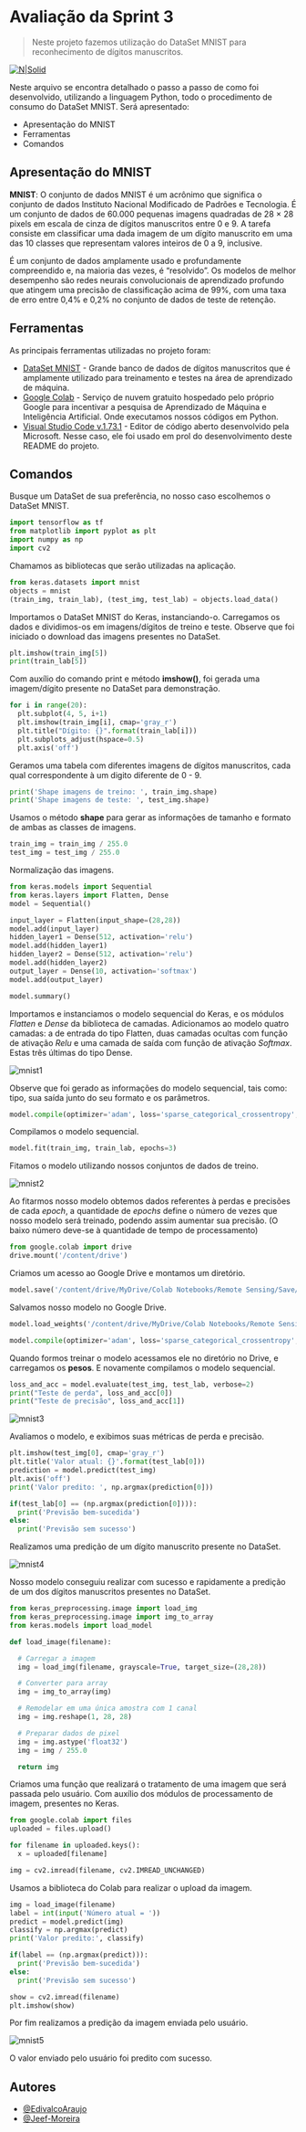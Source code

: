 # Avaliação da Sprint 3

> Neste projeto fazemos utilização do DataSet MNIST para reconhecimento de dígitos manuscritos.

[![N|Solid](https://upload.wikimedia.org/wikipedia/commons/thumb/f/f3/LogoCompasso-positivo.png/440px-LogoCompasso-positivo.png)](https://compass.uol/pt/home/)

Neste arquivo se encontra detalhado o passo a passo de como foi desenvolvido, utilizando a linguagem Python, todo o procedimento de consumo do DataSet MNIST. Será apresentado:
- Apresentação do MNIST
- Ferramentas
- Comandos

## Apresentação do MNIST

**MNIST**: 
O conjunto de dados MNIST é um acrônimo que significa o conjunto de dados Instituto Nacional Modificado de Padrões e Tecnologia.
É um conjunto de dados de 60.000 pequenas imagens quadradas de 28 × 28 pixels em escala de cinza de dígitos manuscritos entre 0 e 9.
A tarefa consiste em classificar uma dada imagem de um dígito manuscrito em uma das 10 classes que representam valores inteiros de 0 a 9, inclusive.

É um conjunto de dados amplamente usado e profundamente compreendido e, na maioria das vezes, é “resolvido”. Os modelos de melhor desempenho são redes neurais convolucionais de aprendizado profundo que atingem uma precisão de classificação acima de 99%, com uma taxa de erro entre 0,4% e 0,2% no conjunto de dados de teste de retenção.


## Ferramentas

As principais ferramentas utilizadas no projeto foram:

- [DataSet MNIST](https://www.tensorflow.org/datasets/catalog/mnist) - Grande banco de dados de dígitos manuscritos que é amplamente utilizado para treinamento e testes na área de aprendizado de máquina.
- [Google Colab](https://colab.research.google.com/) - Serviço de nuvem gratuito hospedado pelo próprio Google para incentivar a pesquisa de Aprendizado de Máquina e Inteligência Artificial. Onde executamos nossos códigos em Python.
- [Visual Studio Code v.1.73.1](https://code.visualstudio.com/) - Editor de código aberto desenvolvido pela Microsoft. Nesse caso, ele foi usado em prol do desenvolvimento deste README do projeto.

## Comandos

Busque um DataSet de sua preferência, no nosso caso escolhemos o DataSet MNIST.

```python
import tensorflow as tf
from matplotlib import pyplot as plt
import numpy as np
import cv2
```

Chamamos as bibliotecas que serão utilizadas na aplicação.

```python
from keras.datasets import mnist
objects = mnist
(train_img, train_lab), (test_img, test_lab) = objects.load_data()
```

Importamos o DataSet MNIST do Keras, instanciando-o. Carregamos os dados e dividimos-os em imagens/dígitos de treino e teste. Observe que foi iniciado o download das imagens presentes no DataSet.

```python
plt.imshow(train_img[5])
print(train_lab[5])
```

Com auxílio do comando print e método **imshow()**, foi gerada uma imagem/dígito presente no DataSet para demonstração.

```python
for i in range(20):
  plt.subplot(4, 5, i+1)
  plt.imshow(train_img[i], cmap='gray_r')
  plt.title("Dígito: {}".format(train_lab[i]))
  plt.subplots_adjust(hspace=0.5)
  plt.axis('off')
```

Geramos uma tabela com diferentes imagens de dígitos manuscritos, cada qual correspondente à um digito diferente de 0 - 9.

```python
print('Shape imagens de treino: ', train_img.shape)
print('Shape imagens de teste: ', test_img.shape)
```

Usamos o método **shape** para gerar as informações de tamanho e formato de ambas as classes de imagens.

```python
train_img = train_img / 255.0
test_img = test_img / 255.0
```

Normalização das imagens.

```python
from keras.models import Sequential
from keras.layers import Flatten, Dense
model = Sequential()

input_layer = Flatten(input_shape=(28,28))
model.add(input_layer)
hidden_layer1 = Dense(512, activation='relu')
model.add(hidden_layer1)
hidden_layer2 = Dense(512, activation='relu')
model.add(hidden_layer2)
output_layer = Dense(10, activation='softmax')
model.add(output_layer)

model.summary()
```

Importamos e instanciamos o modelo sequencial do Keras, e os módulos _Flatten_ e _Dense_ da biblioteca de camadas. Adicionamos ao modelo quatro camadas: a de entrada do tipo Flatten, duas camadas ocultas com função de ativação _Relu_ e uma camada de saída com função de ativação _Softmax_. Estas três últimas do tipo Dense.

![mnist1](https://uploaddeimagens.com.br/images/004/281/387/full/mnist1.png?1672667073)

Observe que foi gerado as informações do modelo sequencial, tais como: tipo, sua saída junto do seu formato e os parâmetros.

```python
model.compile(optimizer='adam', loss='sparse_categorical_crossentropy', metrics=['accuracy'])
```

Compilamos o modelo sequencial.

```python
model.fit(train_img, train_lab, epochs=3)
```

Fitamos o modelo utilizando nossos conjuntos de dados de treino.

![mnist2](https://uploaddeimagens.com.br/images/004/281/392/full/mnist2.png?1672667253)

Ao fitarmos nosso modelo obtemos dados referentes à perdas e precisões de cada _epoch_, a quantidade de _epochs_ define o número de vezes que nosso modelo será treinado, podendo assim aumentar sua precisão. (O baixo número deve-se à quantidade de tempo de processamento)

```python
from google.colab import drive
drive.mount('/content/drive')
```

Criamos um acesso ao Google Drive e montamos um diretório.

```python
model.save('/content/drive/MyDrive/Colab Notebooks/Remote Sensing/Save/model.h5')
```

Salvamos nosso modelo no Google Drive.

```python
model.load_weights('/content/drive/MyDrive/Colab Notebooks/Remote Sensing/Save/model.h5')

model.compile(optimizer='adam', loss='sparse_categorical_crossentropy', metrics=['accuracy'])
```

Quando formos treinar o modelo acessamos ele no diretório no Drive, e carregamos os **pesos**. E novamente compilamos o modelo sequencial.

```python
loss_and_acc = model.evaluate(test_img, test_lab, verbose=2)
print("Teste de perda", loss_and_acc[0])
print("Teste de precisão", loss_and_acc[1])
```

![mnist3](https://uploaddeimagens.com.br/images/004/281/399/full/mnist3.png?1672667692)

Avaliamos o modelo, e exibimos suas métricas de perda e precisão.

```python
plt.imshow(test_img[0], cmap='gray_r')
plt.title('Valor atual: {}'.format(test_lab[0]))
prediction = model.predict(test_img)
plt.axis('off')
print('Valor predito: ', np.argmax(prediction[0]))

if(test_lab[0] == (np.argmax(prediction[0]))):
  print('Previsão bem-sucedida')
else:
  print('Previsão sem sucesso')
```

Realizamos uma predição de um dígito manuscrito presente no DataSet.

![mnist4](https://uploaddeimagens.com.br/images/004/281/402/full/mnist4.png?1672667770)

Nosso modelo conseguiu realizar com sucesso e rapidamente a predição de um dos dígitos manuscritos presentes no DataSet.

```python
from keras_preprocessing.image import load_img
from keras_preprocessing.image import img_to_array
from keras.models import load_model

def load_image(filename):

  # Carregar a imagem
  img = load_img(filename, grayscale=True, target_size=(28,28))

  # Converter para array
  img = img_to_array(img)

  # Remodelar em uma única amostra com 1 canal
  img = img.reshape(1, 28, 28)

  # Preparar dados de pixel
  img = img.astype('float32')
  img = img / 255.0

  return img
```

Criamos uma função que realizará o tratamento de uma imagem que será passada pelo usuário. Com auxílio dos módulos de processamento de imagem, presentes no Keras.

```python
from google.colab import files
uploaded = files.upload()

for filename in uploaded.keys():
  x = uploaded[filename]

img = cv2.imread(filename, cv2.IMREAD_UNCHANGED)
```

Usamos a biblioteca do Colab para realizar o upload da imagem.

```python
img = load_image(filename)
label = int(input('Número atual = '))
predict = model.predict(img)
classify = np.argmax(predict)
print('Valor predito:', classify)

if(label == (np.argmax(predict))):
  print('Previsão bem-sucedida')
else:
  print('Previsão sem sucesso')

show = cv2.imread(filename)
plt.imshow(show)
```

Por fim realizamos a predição da imagem enviada pelo usuário.

![mnist5](https://uploaddeimagens.com.br/images/004/281/406/full/mnist5.png?1672667948)

O valor enviado pelo usuário foi predito com sucesso.

## Autores

* [@EdivalcoAraujo](https://github.com/EdivalcoAraujo)
* [@Jeef-Moreira](https://github.com/Jeef-Moreira)